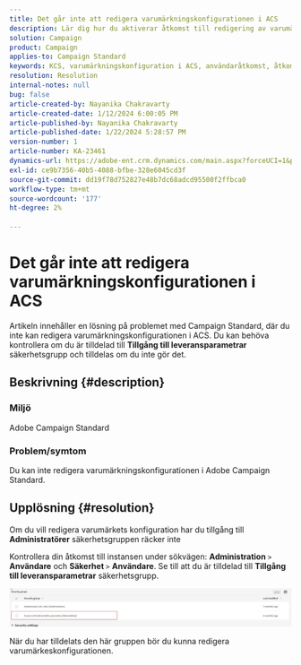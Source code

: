 ```yaml
---
title: Det går inte att redigera varumärkningskonfigurationen i ACS
description: Lär dig hur du aktiverar åtkomst till redigering av varumärkningskonfiguration i ACS. Kontrollera om du har lagts till i säkerhetsgruppen Åtkomst till leveransparametrar.
solution: Campaign
product: Campaign
applies-to: Campaign Standard
keywords: KCS, varumärkningskonfiguration i ACS, användaråtkomst, åtkomst till parametern deliverability, kampanjstandard
resolution: Resolution
internal-notes: null
bug: false
article-created-by: Nayanika Chakravarty
article-created-date: 1/12/2024 6:00:05 PM
article-published-by: Nayanika Chakravarty
article-published-date: 1/22/2024 5:28:57 PM
version-number: 1
article-number: KA-23461
dynamics-url: https://adobe-ent.crm.dynamics.com/main.aspx?forceUCI=1&pagetype=entityrecord&etn=knowledgearticle&id=ea64f666-74b1-ee11-a569-6045bd006a22
exl-id: ce9b7356-40b5-4088-bfbe-328e6045cd3f
source-git-commit: dd19f78d752827e48b7dc68adcd95500f2ffbca0
workflow-type: tm+mt
source-wordcount: '177'
ht-degree: 2%

---
```


# Det går inte att redigera varumärkningskonfigurationen i ACS


Artikeln innehåller en lösning på problemet med Campaign Standard, där du inte kan redigera varumärkningskonfigurationen i ACS. Du kan behöva kontrollera om du är tilldelad till <b>Tillgång till leveransparametrar</b> säkerhetsgrupp och tilldelas om du inte gör det.

## Beskrivning {#description}


### Miljö

Adobe Campaign Standard

### Problem/symtom

Du kan inte redigera varumärkningskonfigurationen i Adobe Campaign Standard.


## Upplösning {#resolution}


Om du vill redigera varumärkets konfiguration har du tillgång till <b>Administratörer</b> säkerhetsgruppen räcker inte

Kontrollera din åtkomst till instansen under sökvägen: <b>Administration </b>`>`  <b>Användare</b> och <b>Säkerhet </b>`>`  <b>Användare</b>. Se till att du är tilldelad till <b>Tillgång till leveransparametrar</b> säkerhetsgrupp.

![](assets/f7846f6e-31b9-ee11-a569-6045bd006704.png)

När du har tilldelats den här gruppen bör du kunna redigera varumärkeskonfigurationen.
